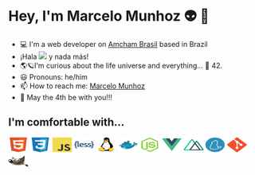# Hey, I'm Marcelo Munhoz 👽 :metal:

- :computer: I'm a web developer on [Amcham Brasil](https://www.amcham.com.br) based in Brazil
- ¡Hala <img src="https://upload.wikimedia.org/wikipedia/sco/5/56/Real_Madrid_CF.svg" width="20" /> y nada más!
- 🌎🪐I'm curious about the life universe and everything... 🚀 42.
- :smiley: Pronouns: he/him
- :mailbox: How to reach me: [Marcelo Munhoz](https://marcelomunhoz.com)
- 👋 May the 4th be with you!!!

## I'm comfortable with...

<section>
  <img src="https://raw.githubusercontent.com/devicons/devicon/master/icons/html5/html5-original.svg" height="30" width="40" />
  <img src="https://raw.githubusercontent.com/devicons/devicon/master/icons/css3/css3-original.svg" height="30" width="40" />
  <img src="https://raw.githubusercontent.com/devicons/devicon/master/icons/javascript/javascript-original.svg" height="30" width="40" />
  <img src="https://raw.githubusercontent.com/devicons/devicon/master/icons/less/less-plain-wordmark.svg" height="30" width="40" />
  <img src="https://raw.githubusercontent.com/devicons/devicon/master/icons/linux/linux-original.svg" height="30" width="40" />
  <img src="https://raw.githubusercontent.com/devicons/devicon/master/icons/docker/docker-original.svg" height="30" width="40" />
  <img src="https://raw.githubusercontent.com/devicons/devicon/master/icons/nodejs/nodejs-original.svg" height="30" width="40" />
  <img src="https://raw.githubusercontent.com/devicons/devicon/master/icons/vuejs/vuejs-original.svg" height="30" width="40" />
  <img src="https://raw.githubusercontent.com/devicons/devicon/master/icons/nuxtjs/nuxtjs-original.svg" height="30" width="40" />
  <img src="https://raw.githubusercontent.com/devicons/devicon/master/icons/yarn/yarn-original.svg" height="30" width="40" />
  <img src="https://raw.githubusercontent.com/devicons/devicon/master/icons/git/git-original.svg" height="30" width="40" />
  <img src="https://raw.githubusercontent.com/devicons/devicon/master/icons/gimp/gimp-original.svg" height="30" width="40" />
</section>
